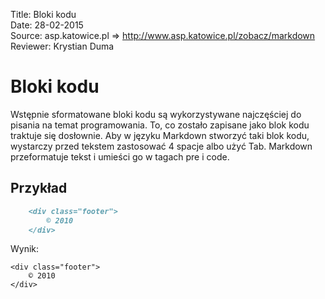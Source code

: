 Title: 		Bloki kodu  
Date: 		28-02-2015  
Source:     asp.katowice.pl => http://www.asp.katowice.pl/zobacz/markdown  
Reviewer:	Krystian Duma  

# Bloki kodu

Wstępnie sformatowane bloki kodu są wykorzystywane najczęściej do pisania na temat programowania. 
To, co zostało zapisane jako blok kodu traktuje się dosłownie. 
Aby w języku Markdown stworzyć taki blok kodu, wystarczy przed tekstem zastosować 4 spacje albo użyć Tab. 
Markdown przeformatuje tekst i umieści go w tagach pre i code.

## Przykład

```md
    <div class="footer">
        © 2010
    </div>
```
Wynik:

    <div class="footer">
        © 2010
    </div>
